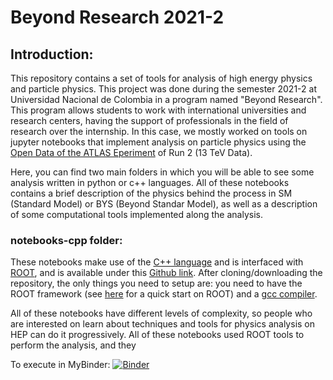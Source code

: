 # Beyond Research 2021-2

## Introduction:
This repository contains a set of tools for analysis of high energy physics and particle physics. This project was done during the semester 2021-2 at Universidad Nacional de Colombia in a program named "Beyond Research". This program allows students to work with international universities and research centers, having the support of professionals in the field of research over the internship. In this case, we mostly worked on tools on jupyter notebooks that implement analysis on particle physics using the [Open Data of the ATLAS Eperiment](http://opendata.atlas.cern/release/2020/documentation/) of Run 2 (13 TeV Data). 

Here, you can find two main folders in which you will be able to see some analysis written in python or c++ languages. All of these notebooks contains a brief description of the physics behind the process in SM (Standard Model) or BYS (Beyond Standar Model), as well as a description of some computational tools implemented along the analysis.

### notebooks-cpp folder:

These notebooks make use of the [C++ language](http://www.cplusplus.com/doc/tutorial/) and is interfaced with [ROOT](https://root.cern.ch/), and is available under this [Github link](https://github.com/Miagarciaru/Beyond_Research_2021_2/tree/main/notebooks-cpp). After cloning/downloading the repository, the only things you need to setup are: you need to have the ROOT framework (see [here](https://root.cern.ch/building-root#quick-start) for a quick start on ROOT) and a [gcc compiler](https://gcc.gnu.org/). 

All of these notebooks have different levels of complexity, so people who are interested on learn about techniques and tools for physics analysis on HEP can do it progressively. All of these notebooks used ROOT tools to perform the analysis, and they 

To execute in MyBinder:
[![Binder](https://mybinder.org/badge_logo.svg)](https://mybinder.org/v2/gh/Miagarciaru/Beyond_Research_2021_2/main)

